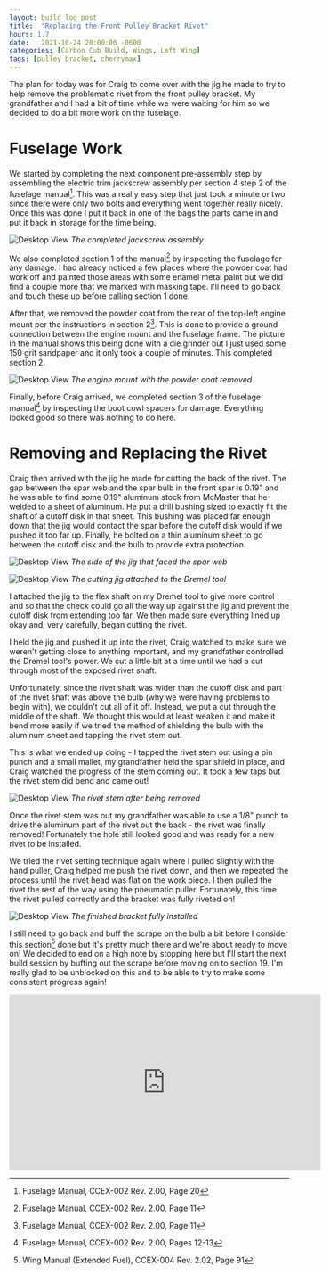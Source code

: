 ```yaml
---
layout: build_log_post
title:  "Replacing the Front Pulley Bracket Rivet"
hours: 1.7
date:   2021-10-24 20:00:00 -0600
categories: [Carbon Cub Build, Wings, Left Wing]
tags: [pulley bracket, cherrymax]
---
```


The plan for today was for Craig to come over with the jig he made to try to help remove the problematic rivet from the front pulley bracket. My grandfather and I had a bit of time while we were waiting for him so we decided to do a bit more work on the fuselage.

# Fuselage Work

We started by completing the next component pre-assembly step by assembling the electric trim jackscrew assembly per section 4 step 2 of the fuselage manual[^section-4-step-2-ref]. This was a really easy step that just took a minute or two since there were only two bolts and everything went together really nicely. Once this was done I put it back in one of the bags the parts came in and put it back in storage for the time being.

![Desktop View](/assets/img/posts/2021/2021-10-25-replacing-front-pulley-bracket-rivet/jackscrew_assembly.png)
_The completed jackscrew assembly_

We also completed section 1 of the manual[^section-1-ref] by inspecting the fuselage for any damage. I had already noticed a few places where the powder coat had work off and painted those areas with some enamel metal paint but we did find a couple more that we marked with masking tape. I'll need to go back and touch these up before calling section 1 done.

After that, we removed the powder coat from the rear of the top-left engine mount per the instructions in section 2[^section-2-ref]. This is done to provide a ground connection between the engine mount and the fuselage frame. The picture in the manual shows this being done with a die grinder but I just used some 150 grit sandpaper and it only took a couple of minutes. This completed section 2.

![Desktop View](/assets/img/posts/2021/2021-10-25-replacing-front-pulley-bracket-rivet/removed_powder_coat.png)
_The engine mount with the powder coat removed_

Finally, before Craig arrived, we completed section 3 of the fuselage manual[^section-3-ref] by inspecting the boot cowl spacers for damage. Everything looked good so there was nothing to do here.

# Removing and Replacing the Rivet

Craig then arrived with the jig he made for cutting the back of the rivet. The gap between the spar web and the spar bulb in the front spar is 0.19" and he was able to find some 0.19" aluminum stock from McMaster that he welded to a sheet of aluminum. He put a drill bushing sized to exactly fit the shaft of a cutoff disk in that sheet. This bushing was placed far enough down that the jig would contact the spar before the cutoff disk would if we pushed it too far up. Finally, he bolted on a thin aluminum sheet to go between the cutoff disk and the bulb to provide extra protection.

![Desktop View](/assets/img/posts/2021/2021-10-25-replacing-front-pulley-bracket-rivet/jig_web_side.png)
_The side of the jig that faced the spar web_

![Desktop View](/assets/img/posts/2021/2021-10-25-replacing-front-pulley-bracket-rivet/jig_on_dremel.png)
_The cutting jig attached to the Dremel tool_

I attached the jig to the flex shaft on my Dremel tool to give more control and so that the check could go all the way up against the jig and prevent the cutoff disk from extending too far. We then made sure everything lined up okay and, very carefully, began cutting the rivet.

I held the jig and pushed it up into the rivet, Craig watched to make sure we weren't getting close to anything important, and my grandfather controlled the Dremel tool's power. We cut a little bit at a time until we had a cut through most of the exposed rivet shaft.

Unfortunately, since the rivet shaft was wider than the cutoff disk and part of the rivet shaft was above the bulb (why we were having problems to begin with), we couldn't cut all of it off. Instead, we put a cut through the middle of the shaft. We thought this would at least weaken it and make it bend more easily if we tried the method of shielding the bulb with the aluminum sheet and tapping the rivet stem out.

This is what we ended up doing - I tapped the rivet stem out using a pin punch and a small mallet, my grandfather held the spar shield in place, and Craig watched the progress of the stem coming out. It took a few taps but the rivet stem did bend and came out!

![Desktop View](/assets/img/posts/2021/2021-10-25-replacing-front-pulley-bracket-rivet/rivet_stem.png)
_The rivet stem after being removed_

Once the rivet stem was out my grandfather was able to use a 1/8" punch to drive the aluminum part of the rivet out the back - the rivet was finally removed! Fortunately the hole still looked good and was ready for a new rivet to be installed.

We tried the rivet setting technique again where I pulled slightly with the hand puller, Craig helped me push the rivet down, and then we repeated the process until the rivet head was flat on the work piece. I then pulled the rivet the rest of the way using the pneumatic puller. Fortunately, this time the rivet pulled correctly and the bracket was fully riveted on!

![Desktop View](/assets/img/posts/2021/2021-10-25-replacing-front-pulley-bracket-rivet/finished_bracket.png)
_The finished bracket fully installed_

I still need to go back and buff the scrape on the bulb a bit before I consider this section[^section-18-ref] done but it's pretty much there and we're about ready to move on! We decided to end on a high note by stopping here but I'll start the next build session by buffing out the scrape before moving on to section 19. I'm really glad to be unblocked on this and to be able to try to make some consistent progress again!

<iframe width="560" height="315" src="https://www.youtube.com/embed/btgJL8BUEmM" title="YouTube video player" frameborder="0" allow="accelerometer; autoplay; clipboard-write; encrypted-media; gyroscope; picture-in-picture" allowfullscreen></iframe>

[^section-1-ref]: Fuselage Manual, CCEX-002 Rev. 2.00, Page 11
[^section-2-ref]: Fuselage Manual, CCEX-002 Rev. 2.00, Page 11
[^section-3-ref]: Fuselage Manual, CCEX-002 Rev. 2.00, Pages 12-13
[^section-4-step-2-ref]: Fuselage Manual, CCEX-002 Rev. 2.00, Page 20
[^section-18-ref]: Wing Manual (Extended Fuel), CCEX-004 Rev. 2.02, Page 91